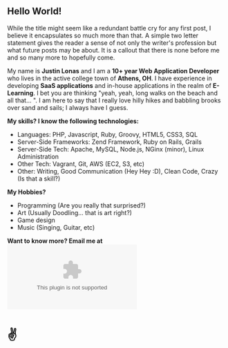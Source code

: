 ## Hello World!

While the title might seem like a redundant battle cry for any first post, I
believe it encapsulates so much more than that. A simple two letter statement
gives the reader a sense of not only the writer's profession but what future posts
may be about. It is a callout that there is none before me and so many more to
hopefully come.

My name is **Justin Lonas** and I am a **10+ year Web Application Developer** who lives
in the active college town of **Athens, OH**. I have experience in developing **SaaS
applications** and in-house applications in the realm of **E-Learning**. I bet you are
thinking "yeah, yeah, long walks on the beach and all that... ". I am here to say
that I really love hilly hikes and babbling brooks over sand and sails; I always
have I guess.

**My skills? I know the following technologies:**

- Languages: PHP, Javascript, Ruby, Groovy, HTML5, CSS3, SQL
- Server-Side Frameworks: Zend Framework, Ruby on Rails, Grails
- Server-Side Tech: Apache, MySQL, Node.js, NGinx (minor), Linux Administration
- Other Tech: Vagrant, Git, AWS (EC2, S3, etc)
- Other: Writing, Good Communication (Hey Hey :D), Clean Code, Crazy (Is that a skill?)

**My Hobbies?**

- Programming (Are you really that surprised?)
- Art (Usually Doodling... that is art right?)
- Game design
- Music (Singing, Guitar, etc)

**Want to know more? Email me at ![JustinLonas@Me.com](mailto:JustinLonas@Me.com?Subject=IT&20Job&20Inquery)**

# **&#9996;**
